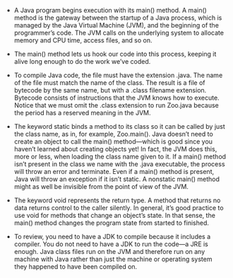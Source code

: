 - A Java program begins execution with its main() method. A main() method is the gateway between the startup of a Java process, which is managed by the Java Virtual Machine (JVM), and the beginning of the programmer’s code. The JVM calls on the underlying system to allocate memory and CPU time, access files, and so on.

- The main() method lets us hook our code into this process, keeping it alive long enough to do the work we’ve coded.

- To compile Java code, the file must have the extension .java. The name of the file must match the name of the class. The result is a file of bytecode by the same name, but with a .class filename extension. Bytecode consists of instructions that the JVM knows how to execute. Notice that we must omit the .class extension to run Zoo.java because the period has a reserved meaning in the JVM.

- The keyword static binds a method to its class so it can be called by just the class name, as in, for example, Zoo.main(). Java doesn’t need to create an object to call the main() method—which is good since you haven’t learned about creating objects yet! In fact, the JVM does this, more or less, when loading the class name given to it. If a main() method isn’t present in the class we name with the .java executable, the process will throw an error and terminate. Even if a main() method is present, Java will throw an exception if it isn’t static. A nonstatic main() method might as well be invisible from the point of view of the JVM.

- The keyword void represents the return type. A method that returns no data returns control to the caller silently. In general, it’s good practice to use void for methods that change an object’s state. In that sense, the main() method changes the program state from started to finished.

- To review, you need to have a JDK to compile because it includes a compiler. You do not need to have a JDK to run the code—a JRE is enough. Java class files run on the JVM and therefore run on any machine with Java rather than just the machine or operating system they happened to have been compiled on.